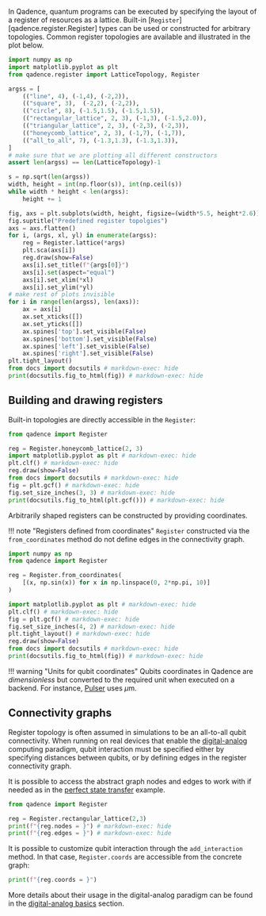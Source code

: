 In Qadence, quantum programs can be executed by specifying the layout of a register of resources as a lattice.
Built-in [`Register`][qadence.register.Register] types can be used or constructed for arbitrary topologies.
Common register topologies are available and illustrated in the plot below.

```python exec="on" html="1"
import numpy as np
import matplotlib.pyplot as plt
from qadence.register import LatticeTopology, Register

argss = [
    (("line", 4), (-1,4), (-2,2)),
    (("square", 3),  (-2,2), (-2,2)),
    (("circle", 8), (-1.5,1.5), (-1.5,1.5)),
    (("rectangular_lattice", 2, 3), (-1,3), (-1.5,2.0)),
    (("triangular_lattice", 2, 3), (-2,3), (-2,3)),
    (("honeycomb_lattice", 2, 3), (-1,7), (-1,7)),
    (("all_to_all", 7), (-1.3,1.3), (-1.3,1.3)),
]
# make sure that we are plotting all different constructors
assert len(argss) == len(LatticeTopology)-1

s = np.sqrt(len(argss))
width, height = int(np.floor(s)), int(np.ceil(s))
while width * height < len(argss):
    height += 1

fig, axs = plt.subplots(width, height, figsize=(width*5.5, height*2.6))
fig.suptitle("Predefined register topolgies")
axs = axs.flatten()
for i, (args, xl, yl) in enumerate(argss):
    reg = Register.lattice(*args)
    plt.sca(axs[i])
    reg.draw(show=False)
    axs[i].set_title(f"{args[0]}")
    axs[i].set(aspect="equal")
    axs[i].set_xlim(*xl)
    axs[i].set_ylim(*yl)
# make rest of plots invisible
for i in range(len(argss), len(axs)):
    ax = axs[i]
    ax.set_xticks([])
    ax.set_yticks([])
    ax.spines['top'].set_visible(False)
    ax.spines['bottom'].set_visible(False)
    ax.spines['left'].set_visible(False)
    ax.spines['right'].set_visible(False)
plt.tight_layout()
from docs import docsutils # markdown-exec: hide
print(docsutils.fig_to_html(fig)) # markdown-exec: hide
```

## Building and drawing registers

Built-in topologies are directly accessible in the `Register`:

```python exec="on" source="material-block" html="1"
from qadence import Register

reg = Register.honeycomb_lattice(2, 3)
import matplotlib.pyplot as plt # markdown-exec: hide
plt.clf() # markdown-exec: hide
reg.draw(show=False)
from docs import docsutils # markdown-exec: hide
fig = plt.gcf() # markdown-exec: hide
fig.set_size_inches(3, 3) # markdown-exec: hide
print(docsutils.fig_to_html(plt.gcf())) # markdown-exec: hide
```

Arbitrarily shaped registers can be constructed by providing coordinates.

!!! note "Registers defined from coordinates"
	`Register` constructed via the `from_coordinates` method do not define edges in the connectivity graph.

```python exec="on" source="material-block" html="1"
import numpy as np
from qadence import Register

reg = Register.from_coordinates(
    [(x, np.sin(x)) for x in np.linspace(0, 2*np.pi, 10)]
)

import matplotlib.pyplot as plt # markdown-exec: hide
plt.clf() # markdown-exec: hide
fig = plt.gcf() # markdown-exec: hide
fig.set_size_inches(4, 2) # markdown-exec: hide
plt.tight_layout() # markdown-exec: hide
reg.draw(show=False)
from docs import docsutils # markdown-exec: hide
print(docsutils.fig_to_html(fig)) # markdown-exec: hide
```

!!! warning "Units for qubit coordinates"
    Qubits coordinates in Qadence are *dimensionless* but converted to the required unit when executed on a backend.
	For instance, [Pulser](https://github.com/pasqal-io/Pulser) uses $\mu \textrm{m}$.

## Connectivity graphs

Register topology is often assumed in simulations to be an all-to-all qubit connectivity.
When running on real devices that enable the [digital-analog](../digital_analog_qc/daqc-basics.md) computing paradigm,
qubit interaction must be specified either by specifying distances between qubits,
or by defining edges in the register connectivity graph.

It is possible to access the abstract graph nodes and edges to work with if needed as in the [perfect state
transfer](../index.md#analog-emulation-of-a-perfect-state-transfer) example.

```python exec="on" source="material-block" result="json" session="reg-usage"
from qadence import Register

reg = Register.rectangular_lattice(2,3)
print(f"{reg.nodes = }") # markdown-exec: hide
print(f"{reg.edges = }") # markdown-exec: hide
```

It is possible to customize qubit interaction through the `add_interaction` method.
In that case, `Register.coords` are accessible from the concrete graph:

```python exec="on" source="material-block" result="json" session="reg-usage"
print(f"{reg.coords = }")
```

More details about their usage in the digital-analog paradigm can be found in the [digital-analog basics](../digital_analog_qc/analog-basics.md) section.
